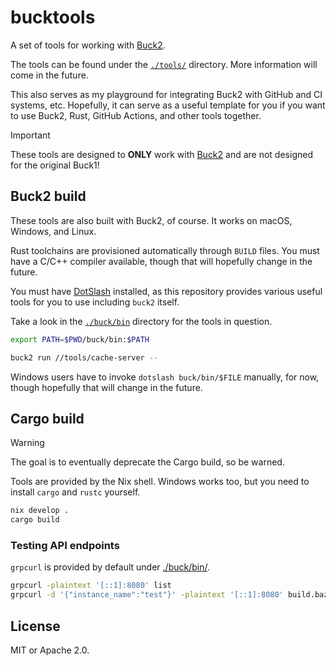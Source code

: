 # bucktools

A set of tools for working with [Buck2].

The tools can be found under the [`./tools/`](./tools/) directory. More
information will come in the future.

This also serves as my playground for integrating Buck2 with GitHub and CI
systems, etc. Hopefully, it can serve as a useful template for you if you want
to use Buck2, Rust, GitHub Actions, and other tools together.

> [!IMPORTANT]
>
> These tools are designed to **ONLY** work with [Buck2] and are not designed
> for the original Buck1!

[Buck2]: https://buck2.build

## Buck2 build

These tools are also built with Buck2, of course. It works on macOS, Windows,
and Linux.

Rust toolchains are provisioned automatically through `BUILD` files. You must
have a C/C++ compiler available, though that will hopefully change in the
future.

You must have [DotSlash] installed, as this repository provides various useful
tools for you to use including `buck2` itself.

Take a look in the [`./buck/bin`](./buck/bin) directory for the tools in
question.

```bash
export PATH=$PWD/buck/bin:$PATH
```

```bash
buck2 run //tools/cache-server --
```

Windows users have to invoke `dotslash buck/bin/$FILE` manually, for now, though
hopefully that will change in the future.

[DotSlash]: https://dotslash-cli.com

## Cargo build

> [!WARNING]
>
> The goal is to eventually deprecate the Cargo build, so be warned.

Tools are provided by the Nix shell. Windows works too, but you need to install
`cargo` and `rustc` yourself.

```bash
nix develop .
cargo build
```

### Testing API endpoints

`grpcurl` is provided by default under [./buck/bin/](./buck/bin/).

```bash
grpcurl -plaintext '[::1]:8080' list
grpcurl -d '{"instance_name":"test"}' -plaintext '[::1]:8080' build.bazel.remote.execution.v2.Capabilities/GetCapabilities
```

## License

MIT or Apache 2.0.
